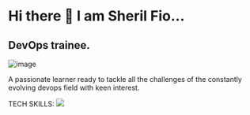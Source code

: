 # Hi there 👋  I am Sheril Fio...

## DevOps trainee.

![image](https://media.istockphoto.com/id/1303169188/photo/devops-concept.jpg?s=612x612&w=0&k=20&c=RzgMNp4TqIzpjZddZ4Lqyun9uXg5P1uF586BBIy1Fu8=)

A passionate learner ready to tackle all the challenges of the constantly evolving devops field with keen interest.


<!-- ![image]("https://media.istockphoto.com/id/1303169188/photo/devops-concept.jpg?s=612x612&w=0&k=20&c=RzgMNp4TqIzpjZddZ4Lqyun9uXg5P1uF586BBIy1Fu8=" />) -->

TECH SKILLS:
   <img src="https://img.shields.io/badge/Docker-2CA5E0?style=for-the-badge&logo=docker&logoColor=white" />


  
